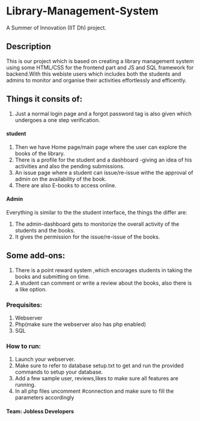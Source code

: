 # Library-Management-System
A Summer of Innovation (IIT Dh) project.
## Description
This is our project which is based on creating a library management system using some HTML/CSS for the frontend part and JS and SQL framework for backend.With this webiste users which includes both the students and admins to monitor and organise their activities effortlessly and efficently. 
## Things it consits of:
1. Just a normal login page and a forgot password tag is also given which undergoes a one step verification.
#### student
1. Then we have Home page/main page where the user can explore the books of the library.
2. There is a profile for the student and a dashboard -giving an idea of his activities and also the pending submissions.
3. An issue page where a student can issue/re-issue withe the approval of admin on the availability of the book.
4. There are also E-books to access online.
#### Admin
Everything is similar to the the student interface, the things the differ are:
1. The admin-dashboard gets to monitorize the overall activity of the students and the books.
2. It gives the permission for the issue/re-issue of the books.
## Some add-ons:
1. There is a point reward system ,which encorages students in taking the books and submitting on time.
2. A student can comment or write a review about the books, also there is a like option. 

### Prequisites:
1. Webserver
2. Php(make sure the webserver also has php enabled)
3. SQL

### How to run:
1. Launch your webserver.
2. Make sure to refer to database setup.txt to get and run the provided commands to setup your database.
3. Add a few sample user, reviews,likes to make sure all features are running.
4. In all php files uncomment #connection and make sure to fill the parameters accordingly

#### Team: Jobless Developers
